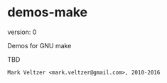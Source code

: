 demos-make
==========

version: 0

Demos for GNU make

TBD

	Mark Veltzer <mark.veltzer@gmail.com>, 2010-2016
